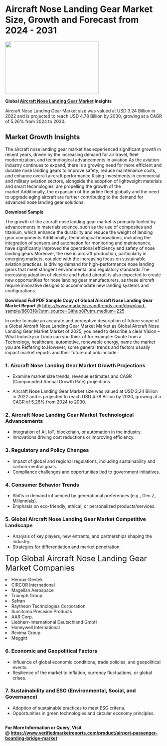 <H1>Aircraft Nose Landing Gear Market Size, Growth and Forecast from 2024 - 2031</H1><img class="aligncenter size-medium wp-image-584254" src="https://thirdeyenews.in/wp-content/uploads/2024/09/Global-Market-Research-300x168.jpeg" alt="" width="300" height="168" /><p><strong>Global&nbsp;<a href="https://www.marketsizeandtrends.com/download-sample/860318/?utm_source=Github8j?utm_medium=225">Aircraft Nose Landing Gear Market</a> Insights</strong></p><p>Aircraft Nose Landing Gear Market size was valued at USD 3.24 Billion in 2022 and is projected to reach USD 4.78 Billion by 2030, growing at a CAGR of 5.26% from 2024 to 2030.</p><p><h2>Market Growth Insights</h2> <p>The aircraft nose landing gear market has experienced significant growth in recent years, driven by the increasing demand for air travel, fleet modernization, and technological advancements in aviation.As the aviation industry continues to expand, there is a growing need for more efficient and durable nose landing gears to improve safety, reduce maintenance costs, and enhance overall aircraft performance.Rising investments in commercial and military aviation sectors, alongside the adoption of lightweight materials and smart technologies, are propelling the growth of the market.Additionally, the expansion of the airline fleet globally and the need to upgrade aging aircraft are further contributing to the demand for advanced nose landing gear solutions.</p> <p><strong>Download Sample</strong></p> <p>The growth of the aircraft nose landing gear market is primarily fueled by advancements in materials science, such as the use of composites and titanium, which enhance the durability and reduce the weight of landing gear components.Additionally, technological innovations, including the integration of sensors and automation for monitoring and maintenance, have significantly improved the operational efficiency and safety of nose landing gears.Moreover, the rise in aircraft production, particularly in emerging markets, coupled with the increasing focus on sustainable aviation practices, is driving demand for high-performance nose landing gears that meet stringent environmental and regulatory standards.The increasing adoption of electric and hybrid aircraft is also expected to create new opportunities for nose landing gear manufacturers, as these aircraft require innovative designs to accommodate new landing systems and configurations.<p><span class=""><strong>Download Full PDF Sample Copy of Global Aircraft Nose Landing Gear Market Report</strong> @ <a href="https://www.marketsizeandtrends.com/download-sample/860318/?utm_source=Github8j?utm_medium=225" target="_blank">https://www.marketsizeandtrends.com/download-sample/860318/?utm_source=Github8j?utm_medium=225</a></span></p><p>In order to make an accurate and perceptive description of future scope of a Global&nbsp;Aircraft Nose Landing Gear Market Market as Global&nbsp;Aircraft Nose Landing Gear Market Market of 2025, you need to describe a clear Vision &ndash; What Industry or Linda can you think of for example: Quote from a Technology, healthcare, automotive, renewable energy, name the market you are Reffering to.However, some general trends and factors usually impact market reports and their future outlook include:</p><h3>1.&nbsp;<strong>Aircraft Nose Landing Gear Market Growth Projections</strong></h3><ul><li>Examine market size trends, revenue estimates and CAGR (Compounded Annual Growth Rate) projections.</li><li><p>Aircraft Nose Landing Gear Market size was valued at USD 3.24 Billion in 2022 and is projected to reach USD 4.78 Billion by 2030, growing at a CAGR of 5.26% from 2024 to 2030.</p></li></ul><h3>2.&nbsp;<strong>Aircraft Nose Landing Gear Market Technological Advancements</strong></h3><ul><li>Integration of AI, IoT, blockchain, or automation in the industry.</li><li>Innovations driving cost reductions or improving efficiency.</li></ul><h3>3.&nbsp;<strong>Regulatory and Policy Changes</strong></h3><ul><li>Impact of global and regional regulations, including sustainability and carbon-neutral goals.</li><li>Compliance challenges and opportunities tied to government initiatives.</li></ul><h3>4.&nbsp;<strong>Consumer Behavior Trends</strong></h3><ul><li>Shifts in demand influenced by generational preferences (e.g., Gen Z, Millennials).</li><li>Emphasis on eco-friendly, ethical, or personalized products/services.</li></ul><h3>5.&nbsp;<strong>Global Aircraft Nose Landing Gear Market Competitive Landscape</strong></h3><ul><li>Analysis of key players, new entrants, and partnerships shaping the industry.</li><li>Strategies for differentiation and market penetration.</li></ul><p data-pm-slice="1 1 []"><span style="color: inherit; font-family: inherit; font-size: 25px;">Top Global Aircraft Nose Landing Gear Market Companies</span></p><div class="" data-test-id=""><p><li>Heroux-Devtek</li><li> CIRCOR International</li><li> Magellan Aerospace</li><li> Triumph Group</li><li> Safran</li><li> Raytheon Technologies Corporation</li><li> Sumitomo Precision Products</li><li> AAR Corp.</li><li> Liebherr-International Deutschland GmbH</li><li> Honeywell International</li><li> Revima Group</li><li> Meggitt</li></p></div><h3>6.&nbsp;<strong>Economic and Geopolitical Factors</strong></h3><ul><li>Influence of global economic conditions, trade policies, and geopolitical events.</li><li>Resilience of the market to inflation, currency fluctuations, or global crises.</li></ul><h3>7.&nbsp;<strong>Sustainability and ESG (Environmental, Social, and Governance)</strong></h3><ul><li>Adoption of sustainable practices to meet ESG criteria.</li><li>Opportunities in green technologies and circular economy principles.</li></ul><h2><strong style="font-size: 14px;">For More Information or Query, Visit @&nbsp;</strong><a style="background-color: #ffffff; font-size: 14px;" href="https://www.marketsizeandtrends.com/report/aircraft-nose-landing-gear-market/" target="_blank">https://www.verifiedmarketreports.com/product/airport-passenger-boarding-bridge-market</a></h2>